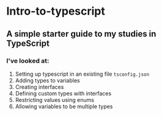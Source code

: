 # Intro-to-typescript

## A simple starter guide to my studies in TypeScript

### I've looked at:

1. Setting up typescript in an existing file `tsconfig.json`
2. Adding types to variables
3. Creating interfaces
4. Defining custom types with interfaces
5. Restricting values using enums
6. Allowing variables to be multiple types
